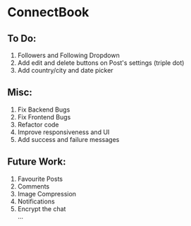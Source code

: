 # ConnectBook

## To Do:

1. Followers and Following Dropdown
2. Add edit and delete buttons on Post's settings (triple dot)
3. Add country/city and date picker

## Misc:

1. Fix Backend Bugs
2. Fix Frontend Bugs
3. Refactor code
4. Improve responsiveness and UI
5. Add success and failure messages

## Future Work:

1. Favourite Posts
2. Comments
3. Image Compression
4. Notifications
5. Encrypt the chat  
   ...
